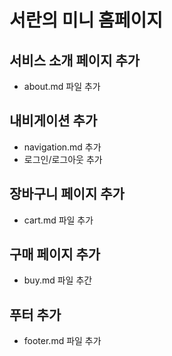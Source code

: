 # 서란의 미니 홈페이지

## 서비스 소개 페이지 추가
- about.md 파일 추가

## 내비게이션 추가
- navigation.md 추가
- 로그인/로그아웃 추가

## 장바구니 페이지 추가
- cart.md 파일 추가

## 구매 페이지 추가
- buy.md 파일 추간

## 푸터 추가
- footer.md 파일 추가
